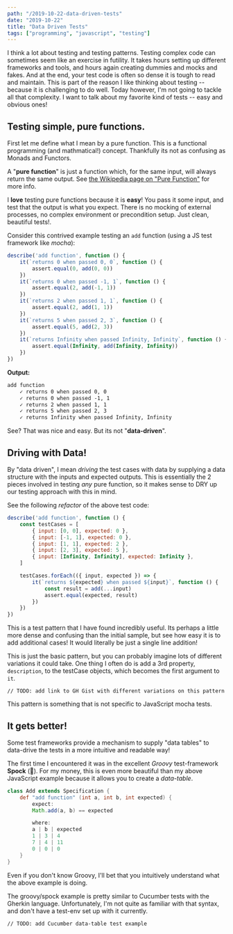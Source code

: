 ```yaml
---
path: "/2019-10-22-data-driven-tests"
date: "2019-10-22"
title: "Data Driven Tests"
tags: ["programming", "javascript", "testing"]
---
```


I think a lot about testing and testing patterns. Testing complex code can sometimes seem like an exercise in futility. It takes hours setting up different frameworks and tools, and hours again creating dummies and mocks and fakes. And at the end, your test code is often so dense it is tough to read and maintain. This is part of the reason I like thinking about testing -- because it is challenging to do well. Today however, I'm not going to tackle all that complexity. I want to talk about my favorite kind of tests -- easy and obvious ones!

## Testing simple, pure functions.

First let me define what I mean by a pure function. This is a functional programming (and mathmatical!) concept. Thankfully its not as confusing as Monads and Functors.

A "**pure function**" is just a function which, for the same input, will always return the same output. See [the Wikipedia page on "Pure Function"](https://en.wikipedia.org/wiki/Pure_function) for more info.

I **love** testing pure functions because it is **easy**! You pass it some input, and test that the output is what you expect. There is no mocking of external processes, no complex environment or precondition setup. Just clean, beautiful tests!.

Consider this contrived example testing an `add` function (using a JS test framework like *mocha*):

```js
describe('add function', function () {
    it(`returns 0 when passed 0, 0`, function () {
        assert.equal(0, add(0, 0))
    })
    it(`returns 0 when passed -1, 1`, function () {
        assert.equal(2, add(-1, 1))
    })
    it(`returns 2 when passed 1, 1`, function () {
        assert.equal(2, add(1, 1))
    })
    it(`returns 5 when passed 2, 3`, function () {
        assert.equal(5, add(2, 3))
    })
    it(`returns Infinity when passed Infinity, Infinity`, function () {
        assert.equal(Infinity, add(Infinity, Infinity))
    })
})
```

**Output:**

```txt
add function
    ✓ returns 0 when passed 0, 0
    ✓ returns 0 when passed -1, 1
    ✓ returns 2 when passed 1, 1
    ✓ returns 5 when passed 2, 3
    ✓ returns Infinity when passed Infinity, Infinity
```

See? That was nice and easy. But its not "**data-driven**".

## Driving with Data!

By "data driven", I mean *driving* the test cases with data by supplying a data structure with the inputs and expected outputs. This is essentially the 2 pieces involved in testing *any* pure function, so it makes sense to DRY up our testing approach with this in mind.

See the following *refactor* of the above test code:

```js
describe('add function', function () {
    const testCases = [
        { input: [0, 0], expected: 0 },
        { input: [-1, 1], expected: 0 },
        { input: [1, 1], expected: 2 },
        { input: [2, 3], expected: 5 },
        { input: [Infinity, Infinity], expected: Infinity },
    ]

    testCases.forEach(({ input, expected }) => {
        it(`returns ${expected} when passed ${input}`, function () {
            const result = add(...input)
            assert.equal(expected, result)
        })
    })
})
```

This is a test pattern that I have found incredibly useful. Its perhaps a little more dense and confusing than the initial sample, but see how easy it is to add additional cases! It would literally be just a single line addition!

This is just the basic pattern, but you can probably imagine lots of different variations it could take. One thing I often do is add a 3rd property, `description`, to the testCase objects, which becomes the first argument to `it`.

<aside><code><pre>// TODO: add link to GH Gist with different variations on this pattern</pre></code></aside>

This pattern is something that is not specific to JavaScript mocha tests. 

## It gets better!

Some test frameworks provide a mechanism to supply "data tables" to data-drive the tests in a more intuitive and readable way!

The first time I encountered it was in the excellent *Groovy* test-framework **Spock** (🖖). For my money, this is even more beautiful than my above JavaScript example because it allows you to create a *data-table*.

```groovy
class Add extends Specification {
    def "add function" (int a, int b, int expected) {
        expect:
        Math.add(a, b) == expected

        where:
        a | b | expected
        1 | 3 | 4
        7 | 4 | 11
        0 | 0 | 0
    }
}
```

Even if you don't know Groovy, I'll bet that you intuitively understand what the above example is doing.

The groovy/spock example is pretty similar to Cucumber tests with the Gherkin language. Unfortunately, I'm not quite as familiar with that syntax, and don't have a test-env set up with it currently.

<aside><code><pre>// TODO: add Cucumber data-table test example</pre></code></aside>
